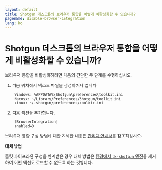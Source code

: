 ```yaml
---
layout: default
title: Shotgun 데스크톱의 브라우저 통합을 어떻게 비활성화할 수 있습니까?
pagename: disable-browser-integration
lang: ko
---
```


# Shotgun 데스크톱의 브라우저 통합을 어떻게 비활성화할 수 있습니까?

브라우저 통합을 비활성화하려면 다음의 간단한 두 단계를 수행하십시오.

1. 다음 위치에서 텍스트 파일을 생성하거나 엽니다.

        Windows: %APPDATA%\Shotgun\preferences\toolkit.ini
        Macosx: ~/Library/Preferences/Shotgun/toolkit.ini
        Linux: ~/.shotgun/preferences/toolkit.ini

2. 다음 섹션을 추가합니다.

        [BrowserIntegration]
        enabled=0

브라우저 통합 구성 방법에 대한 자세한 내용은 [관리자 안내서](https://support.shotgunsoftware.com/hc/ko/articles/115000067493-Integrations-Admin-Guide#Toolkit%20Configuration%20File)를 참조하십시오.

**대체 방법**

툴킷 파이프라인 구성을 인계받은 경우 대체 방법은 [환경에서 `tk-shotgun` 엔진](https://github.com/shotgunsoftware/tk-config-default2/blob/master/env/project.yml#L48)을 제거하여 어떤 액션도 로드할 수 없도록 하는 것입니다.
